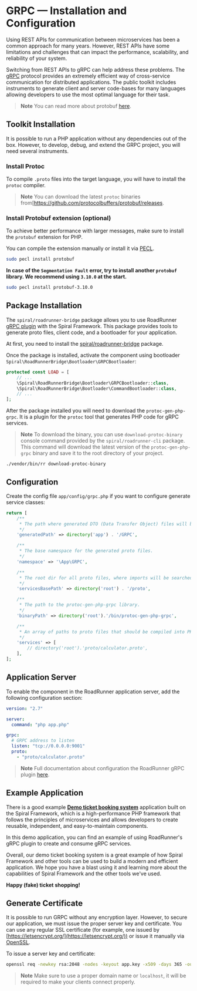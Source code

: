 # GRPC — Installation and Configuration

Using REST APIs for communication between microservices has been a common approach for many years. However, REST APIs
have some limitations and challenges that can impact the performance, scalability, and reliability of your system.

Switching from REST APIs to gRPC can help address these problems. The [gRPC](https://grpc.io/) protocol provides an
extremely efficient way of cross-service communication for distributed applications. The public toolkit includes
instruments to generate client and server code-bases for many languages allowing developers to use the most optimal
language for their task.

> **Note**
> You can read more about protobuf [here](https://developers.google.com/protocol-buffers/docs/overview).

## Toolkit Installation

It is possible to run a PHP application without any dependencies out of the box. However, to develop, debug, and extend
the GRPC project, you will need several instruments.

### Install Protoc

To compile `.proto` files into the target language, you will have to install the `protoc` compiler.

> **Note**
> You can download the latest `protoc` binaries from[https://github.com/protocolbuffers/protobuf/releases.

### Install Protobuf extension (optional)

To achieve better performance with larger messages, make sure to install the `protobuf` extension for PHP.

You can compile the extension manually or install it via [PECL](https://pecl.php.net/package/protobuf).

```bash
sudo pecl install protobuf
```

**In case of the `Segmentation Fault` error, try to install another `protobuf` library. We recommend using `3.10.0` at
the start.**

```bash
sudo pecl install protobuf-3.10.0
```

## Package Installation

The `spiral/roadrunner-bridge` package allows you to use RoadRunner
[gRPC plugin](https://roadrunner.dev/docs/app-server-grpc) with the Spiral Framework. This package provides
tools to generate proto files, client code, and a bootloader for your application.

At first, you need to install the [spiral/roadrunner-bridge](../start/server.md#roadrunner-bridge) package.

Once the package is installed, activate the component using 
bootloader `Spiral\RoadRunnerBridge\Bootloader\GRPCBootloader`:

```php app/src/Application/Kernel.php
protected const LOAD = [
    // ...
    \Spiral\RoadRunnerBridge\Bootloader\GRPCBootloader::class,
    \Spiral\RoadRunnerBridge\Bootloader\CommandBootloader::class,
    // ...
];
```

After the package installed you will need to download the `protoc-gen-php-grpc`. It is a plugin for the `protoc` tool
that generates PHP code for gRPC services.

> **Note**
> To download the binary, you can use `download-protoc-binary` console command provided by the
> `spiral/roadrunner-cli` package. This command will download the latest version of the `protoc-gen-php-grpc` binary and
> save it to the root directory of your project.

```terminal
./vendor/bin/rr download-protoc-binary
```

## Configuration

Create the config file `app/config/grpc.php` if you want to configure generate service classes:

```php app/config/grpc.php
return [
    /**
     * The path where generated DTO (Data Transfer Object) files will be stored.
     */
    'generatedPath' => directory('app') . '/GRPC',

    /**
     * The base namespace for the generated proto files.
     */
    'namespace' => '\App\GRPC',

    /**
     * The root dir for all proto files, where imports will be searched.
     */
    'servicesBasePath' => directory('root') . '/proto',

    /**
     * The path to the protoc-gen-php-grpc library.
     */
    'binaryPath' => directory('root').'/bin/protoc-gen-php-grpc',

    /**
     * An array of paths to proto files that should be compiled into PHP by the grpc:generate console command.
     */
    'services' => [
        // directory('root').'proto/calculator.proto',
    ],
];
```

## Application Server

To enable the component in the RoadRunner application server, add the following configuration section:

```yaml .rr.yaml
version: "2.7"

server:
  command: "php app.php"

grpc:
  # GRPC address to listen
  listen: "tcp://0.0.0.0:9001"
  proto:
    - "proto/calculator.proto"
```

> **Note**
> Full documentation about configuration the RoadRunner gRPC
> plugin [here](https://roadrunner.dev/docs/app-server-grpc).

## Example Application

There is a good example [**Demo ticket booking system**](https://github.com/spiral/ticket-booking) application built 
on the Spiral Framework, which is a high-performance PHP framework that follows the principles of microservices and 
allows developers to create reusable, independent, and easy-to-maintain components.

In this demo application, you can find an example of using RoadRunner's gRPC plugin to create and consume gRPC services.

Overall, our demo ticket booking system is a great example of how Spiral Framework and other tools can be used to build 
a modern and efficient application. We hope you have a blast using it and learning more about the capabilities of 
Spiral Framework and the other tools we've used. 

**Happy (fake) ticket shopping!**

## Generate Certificate

It is possible to run GRPC without any encryption layer. However, to secure our application, we must issue
the proper server key and certificate. You can use any regular SSL certificate (for example, one issued
by [https://letsencrypt.org/](https://letsencrypt.org/)) or issue it manually via [OpenSSL](https://www.openssl.org/).

To issue a server key and certificate:

```bash
openssl req -newkey rsa:2048 -nodes -keyout app.key -x509 -days 365 -out app.crt
```

> **Note**
> Make sure to use a proper domain name or `localhost`, it will be required to make your clients connect properly.
